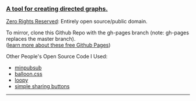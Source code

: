 ### [A tool for creating directed graphs.](https://lilyquartz.github.io/loopy/v1.1/)

[Zero Rights Reserved](http://creativecommons.org/publicdomain/zero/1.0/): 
Entirely open source/public domain.

To mirror, clone this Github Repo with the gh-pages branch (note: gh-pages replaces the master branch).    
([learn more about these free Github Pages](https://pages.github.com/))

Other People's Open Source Code I Used:
- [minpubsub](https://github.com/daniellmb/MinPubSub)
- [balloon.css](https://kazzkiq.github.io/balloon.css/)
- [loopy](http://ncase.me/loopy/)
- [simple sharing buttons](https://simplesharingbuttons.com/)

---
